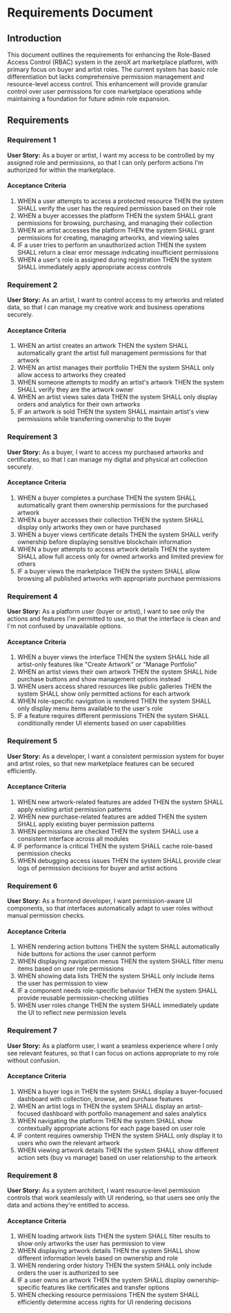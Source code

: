 # Requirements Document

## Introduction

This document outlines the requirements for enhancing the Role-Based Access Control (RBAC) system in the zeroX art marketplace platform, with primary focus on buyer and artist roles. The current system has basic role differentiation but lacks comprehensive permission management and resource-level access control. This enhancement will provide granular control over user permissions for core marketplace operations while maintaining a foundation for future admin role expansion.

## Requirements

### Requirement 1

**User Story:** As a buyer or artist, I want my access to be controlled by my assigned role and permissions, so that I can only perform actions I'm authorized for within the marketplace.

#### Acceptance Criteria

1. WHEN a user attempts to access a protected resource THEN the system SHALL verify the user has the required permission based on their role
2. WHEN a buyer accesses the platform THEN the system SHALL grant permissions for browsing, purchasing, and managing their collection
3. WHEN an artist accesses the platform THEN the system SHALL grant permissions for creating, managing artworks, and viewing sales
4. IF a user tries to perform an unauthorized action THEN the system SHALL return a clear error message indicating insufficient permissions
5. WHEN a user's role is assigned during registration THEN the system SHALL immediately apply appropriate access controls

### Requirement 2

**User Story:** As an artist, I want to control access to my artworks and related data, so that I can manage my creative work and business operations securely.

#### Acceptance Criteria

1. WHEN an artist creates an artwork THEN the system SHALL automatically grant the artist full management permissions for that artwork
2. WHEN an artist manages their portfolio THEN the system SHALL only allow access to artworks they created
3. WHEN someone attempts to modify an artist's artwork THEN the system SHALL verify they are the artwork owner
4. WHEN an artist views sales data THEN the system SHALL only display orders and analytics for their own artworks
5. IF an artwork is sold THEN the system SHALL maintain artist's view permissions while transferring ownership to the buyer

### Requirement 3

**User Story:** As a buyer, I want to access my purchased artworks and certificates, so that I can manage my digital and physical art collection securely.

#### Acceptance Criteria

1. WHEN a buyer completes a purchase THEN the system SHALL automatically grant them ownership permissions for the purchased artwork
2. WHEN a buyer accesses their collection THEN the system SHALL display only artworks they own or have purchased
3. WHEN a buyer views certificate details THEN the system SHALL verify ownership before displaying sensitive blockchain information
4. WHEN a buyer attempts to access artwork details THEN the system SHALL allow full access only for owned artworks and limited preview for others
5. IF a buyer views the marketplace THEN the system SHALL allow browsing all published artworks with appropriate purchase permissions

### Requirement 4

**User Story:** As a platform user (buyer or artist), I want to see only the actions and features I'm permitted to use, so that the interface is clean and I'm not confused by unavailable options.

#### Acceptance Criteria

1. WHEN a buyer views the interface THEN the system SHALL hide all artist-only features like "Create Artwork" or "Manage Portfolio"
2. WHEN an artist views their own artwork THEN the system SHALL hide purchase buttons and show management options instead
3. WHEN users access shared resources like public galleries THEN the system SHALL show only permitted actions for each artwork
4. WHEN role-specific navigation is rendered THEN the system SHALL only display menu items available to the user's role
5. IF a feature requires different permissions THEN the system SHALL conditionally render UI elements based on user capabilities

### Requirement 5

**User Story:** As a developer, I want a consistent permission system for buyer and artist roles, so that new marketplace features can be secured efficiently.

#### Acceptance Criteria

1. WHEN new artwork-related features are added THEN the system SHALL apply existing artist permission patterns
2. WHEN new purchase-related features are added THEN the system SHALL apply existing buyer permission patterns  
3. WHEN permissions are checked THEN the system SHALL use a consistent interface across all modules
4. IF performance is critical THEN the system SHALL cache role-based permission checks
5. WHEN debugging access issues THEN the system SHALL provide clear logs of permission decisions for buyer and artist actions

### Requirement 6

**User Story:** As a frontend developer, I want permission-aware UI components, so that interfaces automatically adapt to user roles without manual permission checks.

#### Acceptance Criteria

1. WHEN rendering action buttons THEN the system SHALL automatically hide buttons for actions the user cannot perform
2. WHEN displaying navigation menus THEN the system SHALL filter menu items based on user role permissions
3. WHEN showing data lists THEN the system SHALL only include items the user has permission to view
4. IF a component needs role-specific behavior THEN the system SHALL provide reusable permission-checking utilities
5. WHEN user roles change THEN the system SHALL immediately update the UI to reflect new permission levels

### Requirement 7

**User Story:** As a platform user, I want a seamless experience where I only see relevant features, so that I can focus on actions appropriate to my role without confusion.

#### Acceptance Criteria

1. WHEN a buyer logs in THEN the system SHALL display a buyer-focused dashboard with collection, browse, and purchase features
2. WHEN an artist logs in THEN the system SHALL display an artist-focused dashboard with portfolio management and sales analytics
3. WHEN navigating the platform THEN the system SHALL show contextually appropriate actions for each page based on user role
4. IF content requires ownership THEN the system SHALL only display it to users who own the relevant artwork
5. WHEN viewing artwork details THEN the system SHALL show different action sets (buy vs manage) based on user relationship to the artwork

### Requirement 8

**User Story:** As a system architect, I want resource-level permission controls that work seamlessly with UI rendering, so that users see only the data and actions they're entitled to access.

#### Acceptance Criteria

1. WHEN loading artwork lists THEN the system SHALL filter results to show only artworks the user has permission to view
2. WHEN displaying artwork details THEN the system SHALL show different information levels based on ownership and role
3. WHEN rendering order history THEN the system SHALL only include orders the user is authorized to see
4. IF a user owns an artwork THEN the system SHALL display ownership-specific features like certificates and transfer options
5. WHEN checking resource permissions THEN the system SHALL efficiently determine access rights for UI rendering decisions